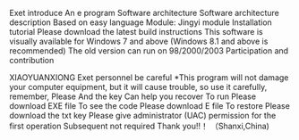 
Exet introduce An e program Software architecture Software architecture description Based on easy language Module: Jingyi module Installation tutorial Please download the latest build instructions This software is visually available for Windows 7 and above (Windows 8.1 and above is recommended) The old version can run on 98/2000/2003 Participation and contribution

XIAOYUANXIONG
Exet personnel be careful *This program will not damage your computer equipment, but it will cause trouble, so use it carefully, remember, Please And the key Can help you recover To run Please download EXE file To see the code Please download E file To restore Please download the txt key Please give administrator (UAC) permission for the first operation Subsequent not required Thank you!!！ （Shanxi,China)
